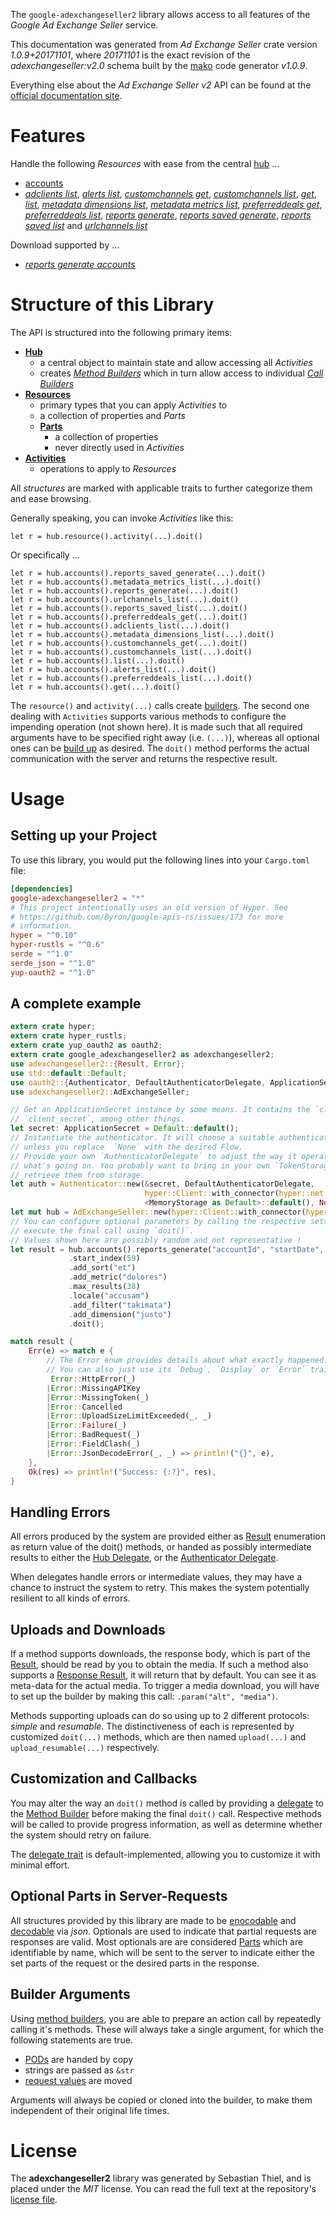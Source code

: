 <!---
DO NOT EDIT !
This file was generated automatically from 'src/mako/api/README.md.mako'
DO NOT EDIT !
-->
The `google-adexchangeseller2` library allows access to all features of the *Google Ad Exchange Seller* service.

This documentation was generated from *Ad Exchange Seller* crate version *1.0.9+20171101*, where *20171101* is the exact revision of the *adexchangeseller:v2.0* schema built by the [mako](http://www.makotemplates.org/) code generator *v1.0.9*.

Everything else about the *Ad Exchange Seller* *v2* API can be found at the
[official documentation site](https://developers.google.com/ad-exchange/seller-rest/).
# Features

Handle the following *Resources* with ease from the central [hub](https://docs.rs/google-adexchangeseller2/1.0.9+20171101/google_adexchangeseller2/struct.AdExchangeSeller.html) ... 

* [accounts](https://docs.rs/google-adexchangeseller2/1.0.9+20171101/google_adexchangeseller2/struct.Account.html)
 * [*adclients list*](https://docs.rs/google-adexchangeseller2/1.0.9+20171101/google_adexchangeseller2/struct.AccountAdclientListCall.html), [*alerts list*](https://docs.rs/google-adexchangeseller2/1.0.9+20171101/google_adexchangeseller2/struct.AccountAlertListCall.html), [*customchannels get*](https://docs.rs/google-adexchangeseller2/1.0.9+20171101/google_adexchangeseller2/struct.AccountCustomchannelGetCall.html), [*customchannels list*](https://docs.rs/google-adexchangeseller2/1.0.9+20171101/google_adexchangeseller2/struct.AccountCustomchannelListCall.html), [*get*](https://docs.rs/google-adexchangeseller2/1.0.9+20171101/google_adexchangeseller2/struct.AccountGetCall.html), [*list*](https://docs.rs/google-adexchangeseller2/1.0.9+20171101/google_adexchangeseller2/struct.AccountListCall.html), [*metadata dimensions list*](https://docs.rs/google-adexchangeseller2/1.0.9+20171101/google_adexchangeseller2/struct.AccountMetadataDimensionListCall.html), [*metadata metrics list*](https://docs.rs/google-adexchangeseller2/1.0.9+20171101/google_adexchangeseller2/struct.AccountMetadataMetricListCall.html), [*preferreddeals get*](https://docs.rs/google-adexchangeseller2/1.0.9+20171101/google_adexchangeseller2/struct.AccountPreferreddealGetCall.html), [*preferreddeals list*](https://docs.rs/google-adexchangeseller2/1.0.9+20171101/google_adexchangeseller2/struct.AccountPreferreddealListCall.html), [*reports generate*](https://docs.rs/google-adexchangeseller2/1.0.9+20171101/google_adexchangeseller2/struct.AccountReportGenerateCall.html), [*reports saved generate*](https://docs.rs/google-adexchangeseller2/1.0.9+20171101/google_adexchangeseller2/struct.AccountReportSavedGenerateCall.html), [*reports saved list*](https://docs.rs/google-adexchangeseller2/1.0.9+20171101/google_adexchangeseller2/struct.AccountReportSavedListCall.html) and [*urlchannels list*](https://docs.rs/google-adexchangeseller2/1.0.9+20171101/google_adexchangeseller2/struct.AccountUrlchannelListCall.html)


Download supported by ...

* [*reports generate accounts*](https://docs.rs/google-adexchangeseller2/1.0.9+20171101/google_adexchangeseller2/struct.AccountReportGenerateCall.html)



# Structure of this Library

The API is structured into the following primary items:

* **[Hub](https://docs.rs/google-adexchangeseller2/1.0.9+20171101/google_adexchangeseller2/struct.AdExchangeSeller.html)**
    * a central object to maintain state and allow accessing all *Activities*
    * creates [*Method Builders*](https://docs.rs/google-adexchangeseller2/1.0.9+20171101/google_adexchangeseller2/trait.MethodsBuilder.html) which in turn
      allow access to individual [*Call Builders*](https://docs.rs/google-adexchangeseller2/1.0.9+20171101/google_adexchangeseller2/trait.CallBuilder.html)
* **[Resources](https://docs.rs/google-adexchangeseller2/1.0.9+20171101/google_adexchangeseller2/trait.Resource.html)**
    * primary types that you can apply *Activities* to
    * a collection of properties and *Parts*
    * **[Parts](https://docs.rs/google-adexchangeseller2/1.0.9+20171101/google_adexchangeseller2/trait.Part.html)**
        * a collection of properties
        * never directly used in *Activities*
* **[Activities](https://docs.rs/google-adexchangeseller2/1.0.9+20171101/google_adexchangeseller2/trait.CallBuilder.html)**
    * operations to apply to *Resources*

All *structures* are marked with applicable traits to further categorize them and ease browsing.

Generally speaking, you can invoke *Activities* like this:

```Rust,ignore
let r = hub.resource().activity(...).doit()
```

Or specifically ...

```ignore
let r = hub.accounts().reports_saved_generate(...).doit()
let r = hub.accounts().metadata_metrics_list(...).doit()
let r = hub.accounts().reports_generate(...).doit()
let r = hub.accounts().urlchannels_list(...).doit()
let r = hub.accounts().reports_saved_list(...).doit()
let r = hub.accounts().preferreddeals_get(...).doit()
let r = hub.accounts().adclients_list(...).doit()
let r = hub.accounts().metadata_dimensions_list(...).doit()
let r = hub.accounts().customchannels_get(...).doit()
let r = hub.accounts().customchannels_list(...).doit()
let r = hub.accounts().list(...).doit()
let r = hub.accounts().alerts_list(...).doit()
let r = hub.accounts().preferreddeals_list(...).doit()
let r = hub.accounts().get(...).doit()
```

The `resource()` and `activity(...)` calls create [builders][builder-pattern]. The second one dealing with `Activities` 
supports various methods to configure the impending operation (not shown here). It is made such that all required arguments have to be 
specified right away (i.e. `(...)`), whereas all optional ones can be [build up][builder-pattern] as desired.
The `doit()` method performs the actual communication with the server and returns the respective result.

# Usage

## Setting up your Project

To use this library, you would put the following lines into your `Cargo.toml` file:

```toml
[dependencies]
google-adexchangeseller2 = "*"
# This project intentionally uses an old version of Hyper. See
# https://github.com/Byron/google-apis-rs/issues/173 for more
# information.
hyper = "^0.10"
hyper-rustls = "^0.6"
serde = "^1.0"
serde_json = "^1.0"
yup-oauth2 = "^1.0"
```

## A complete example

```Rust
extern crate hyper;
extern crate hyper_rustls;
extern crate yup_oauth2 as oauth2;
extern crate google_adexchangeseller2 as adexchangeseller2;
use adexchangeseller2::{Result, Error};
use std::default::Default;
use oauth2::{Authenticator, DefaultAuthenticatorDelegate, ApplicationSecret, MemoryStorage};
use adexchangeseller2::AdExchangeSeller;

// Get an ApplicationSecret instance by some means. It contains the `client_id` and 
// `client_secret`, among other things.
let secret: ApplicationSecret = Default::default();
// Instantiate the authenticator. It will choose a suitable authentication flow for you, 
// unless you replace  `None` with the desired Flow.
// Provide your own `AuthenticatorDelegate` to adjust the way it operates and get feedback about 
// what's going on. You probably want to bring in your own `TokenStorage` to persist tokens and
// retrieve them from storage.
let auth = Authenticator::new(&secret, DefaultAuthenticatorDelegate,
                              hyper::Client::with_connector(hyper::net::HttpsConnector::new(hyper_rustls::TlsClient::new())),
                              <MemoryStorage as Default>::default(), None);
let mut hub = AdExchangeSeller::new(hyper::Client::with_connector(hyper::net::HttpsConnector::new(hyper_rustls::TlsClient::new())), auth);
// You can configure optional parameters by calling the respective setters at will, and
// execute the final call using `doit()`.
// Values shown here are possibly random and not representative !
let result = hub.accounts().reports_generate("accountId", "startDate", "endDate")
             .start_index(59)
             .add_sort("et")
             .add_metric("dolores")
             .max_results(38)
             .locale("accusam")
             .add_filter("takimata")
             .add_dimension("justo")
             .doit();

match result {
    Err(e) => match e {
        // The Error enum provides details about what exactly happened.
        // You can also just use its `Debug`, `Display` or `Error` traits
         Error::HttpError(_)
        |Error::MissingAPIKey
        |Error::MissingToken(_)
        |Error::Cancelled
        |Error::UploadSizeLimitExceeded(_, _)
        |Error::Failure(_)
        |Error::BadRequest(_)
        |Error::FieldClash(_)
        |Error::JsonDecodeError(_, _) => println!("{}", e),
    },
    Ok(res) => println!("Success: {:?}", res),
}

```
## Handling Errors

All errors produced by the system are provided either as [Result](https://docs.rs/google-adexchangeseller2/1.0.9+20171101/google_adexchangeseller2/enum.Result.html) enumeration as return value of 
the doit() methods, or handed as possibly intermediate results to either the 
[Hub Delegate](https://docs.rs/google-adexchangeseller2/1.0.9+20171101/google_adexchangeseller2/trait.Delegate.html), or the [Authenticator Delegate](https://docs.rs/yup-oauth2/*/yup_oauth2/trait.AuthenticatorDelegate.html).

When delegates handle errors or intermediate values, they may have a chance to instruct the system to retry. This 
makes the system potentially resilient to all kinds of errors.

## Uploads and Downloads
If a method supports downloads, the response body, which is part of the [Result](https://docs.rs/google-adexchangeseller2/1.0.9+20171101/google_adexchangeseller2/enum.Result.html), should be
read by you to obtain the media.
If such a method also supports a [Response Result](https://docs.rs/google-adexchangeseller2/1.0.9+20171101/google_adexchangeseller2/trait.ResponseResult.html), it will return that by default.
You can see it as meta-data for the actual media. To trigger a media download, you will have to set up the builder by making
this call: `.param("alt", "media")`.

Methods supporting uploads can do so using up to 2 different protocols: 
*simple* and *resumable*. The distinctiveness of each is represented by customized 
`doit(...)` methods, which are then named `upload(...)` and `upload_resumable(...)` respectively.

## Customization and Callbacks

You may alter the way an `doit()` method is called by providing a [delegate](https://docs.rs/google-adexchangeseller2/1.0.9+20171101/google_adexchangeseller2/trait.Delegate.html) to the 
[Method Builder](https://docs.rs/google-adexchangeseller2/1.0.9+20171101/google_adexchangeseller2/trait.CallBuilder.html) before making the final `doit()` call. 
Respective methods will be called to provide progress information, as well as determine whether the system should 
retry on failure.

The [delegate trait](https://docs.rs/google-adexchangeseller2/1.0.9+20171101/google_adexchangeseller2/trait.Delegate.html) is default-implemented, allowing you to customize it with minimal effort.

## Optional Parts in Server-Requests

All structures provided by this library are made to be [enocodable](https://docs.rs/google-adexchangeseller2/1.0.9+20171101/google_adexchangeseller2/trait.RequestValue.html) and 
[decodable](https://docs.rs/google-adexchangeseller2/1.0.9+20171101/google_adexchangeseller2/trait.ResponseResult.html) via *json*. Optionals are used to indicate that partial requests are responses 
are valid.
Most optionals are are considered [Parts](https://docs.rs/google-adexchangeseller2/1.0.9+20171101/google_adexchangeseller2/trait.Part.html) which are identifiable by name, which will be sent to 
the server to indicate either the set parts of the request or the desired parts in the response.

## Builder Arguments

Using [method builders](https://docs.rs/google-adexchangeseller2/1.0.9+20171101/google_adexchangeseller2/trait.CallBuilder.html), you are able to prepare an action call by repeatedly calling it's methods.
These will always take a single argument, for which the following statements are true.

* [PODs][wiki-pod] are handed by copy
* strings are passed as `&str`
* [request values](https://docs.rs/google-adexchangeseller2/1.0.9+20171101/google_adexchangeseller2/trait.RequestValue.html) are moved

Arguments will always be copied or cloned into the builder, to make them independent of their original life times.

[wiki-pod]: http://en.wikipedia.org/wiki/Plain_old_data_structure
[builder-pattern]: http://en.wikipedia.org/wiki/Builder_pattern
[google-go-api]: https://github.com/google/google-api-go-client

# License
The **adexchangeseller2** library was generated by Sebastian Thiel, and is placed 
under the *MIT* license.
You can read the full text at the repository's [license file][repo-license].

[repo-license]: https://github.com/Byron/google-apis-rsblob/master/LICENSE.md
